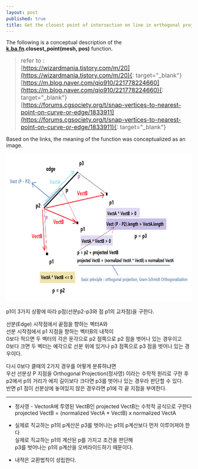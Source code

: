 ```yaml
---
layout: post
published: true
title: Get the closest point of intersection on line in orthogonal projection (선분의 가장 가까운 교차점 얻기)
---
```


The following is a conceptual description of the **[k.ba.fn](https://github.com/ki68/k/blob/main/ba/fn.py).closest_point(mesh, pos)** function.


> <span style="font-size:16px;">refer to : </span>   
> <span style="font-size:16px;">[https://wizardmania.tistory.com/m/20](https://wizardmania.tistory.com/m/20){: target="_blank"}</span>  
> <span style="font-size:16px;">[https://m.blog.naver.com/qio910/221778224660](https://m.blog.naver.com/qio910/221778224660){: target="_blank"} </span>    
> <span style="font-size:16px;">[https://forums.cgsociety.org/t/snap-vertices-to-nearest-point-on-curve-or-edge/1833911](https://forums.cgsociety.org/t/snap-vertices-to-nearest-point-on-curve-or-edge/1833911){: target="_blank"} </span>


Based on the links, the meaning of the function was conceptualized as an image.

<img src="/images/Get_Closest_Point_On_Line.png" width="800" height="400"/>


p1이 3가지 상황에 따라 p점(선분p2-p3와 점 p1의 교차점)을 구한다. 

선분(Edge) 시작점에서 끝점을 향하는 벡터A와  
선분 시작점에서 p1 지점을 향하는 벡터B의 내적이  
0보다 적으면 두 벡터의 각은 둔각으로 p2 점쪽으로 p2 점을 벗어나 있는 경우이고  
0보다 크면 두 벡터는 예각으로 선분 위에 있거나 p3 점쪽으로 p3 점을 벗어나 있는 경우이다.  

다시 0보다 클때의 2가지 경우를 어떻게 분류하냐면  
우선 선분상 P 지점을 Orthogonal Projection(정사영) 이라는 수학적 원리로 구한 후   
p2에서 p의 거리가 에지 길이보다 크다면 p3를 벗어나 있는 경우라 판단할 수 있다.  
반면 p1 점이 선분상에 놓여있지 않은 경우라면 p1에 각 끝 지점을 부여한다.

----------------------------------------------

* 정사영 - VectorA에 투영된 VectB인 projected VectB는 수학적 공식으로 구한다    
projected VectB = (normalized VectA * VectB) x normalized VectA   

* 실제로 직교하는 p1의  p계산은 p3를 벗어나는 p1의 p계산보다 먼저 이루어져야 한다   
실제로 직교하는 p1의  계산된 p를 가지고 조건을 판단해   
p3를 벗어나는 p1의 p계산을 오버라이드하기 때문이다.    

* 내적은 교환법칙이 성립한다.
